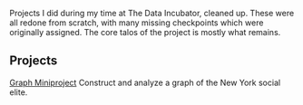 Projects I did during my time at The Data Incubator, cleaned up. These were all redone from scratch, with many missing checkpoints which were originally assigned. The core talos of the project is mostly what remains.

## Projects

[Graph Miniproject](notebooks/graph.ipynb) Construct and analyze a graph of the New York social elite.
